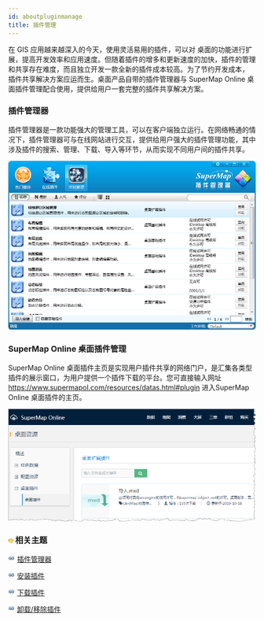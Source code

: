 ```yaml
---
id: aboutpluginmanage
title: 插件管理
---
```

在 GIS 应用越来越深入的今天，使用灵活易用的插件，可以对
桌面的功能进行扩展，提高开发效率和应用速度。但随着插件的增多和更新速度的加快，插件的管理和共享存在难度，而且独立开发一款全新的插件成本较高。为了节约开发成本，
插件共享解决方案应运而生。桌面产品自带的插件管理器与 SuperMap Online 桌面插件管理配合使用，提供给用户一套完整的插件共享解决方案。

### 插件管理器

插件管理器是一款功能强大的管理工具，可以在客户端独立运行。在网络畅通的情况下，插件管理器可与在线网站进行交互，提供给用户强大的插件管理功能，其中涉及插件的搜索、管理、下载、导入等环节，从而实现不同用户间的插件共享。

![](img/LocationUI.png)  

  
### SuperMap Online 桌面插件管理

SuperMap Online 桌面插件主页是实现用户插件共享的网络门户，是汇集各类型插件的展示窗口，为用户提供一个插件下载的平台。您可直接输入网址
<https://www.supermapol.com/resources/datas.html#plugin> 进入SuperMap Online
桌面插件的主页。

![](img/SuperMapOnline.png)  

  
### ![](../img/seealso.png)相关主题

![](../img/smalltitle.png) [插件管理器](manager.htm)

![](../img/smalltitle.png) [安装插件](Install.htm)

![](../img/smalltitle.png) [下载插件](Download.htm)

![](../img/smalltitle.png) [卸载/移除插件](Remove.htm)

